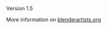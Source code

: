 Version 1.5

More information on <a href='http://blenderartists.org/forum/showthread.php?272086-Addon-Item-Panel-amp-Batch-Naming-1-4'>blenderartists.org</a>
